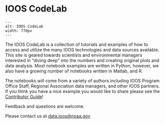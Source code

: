 # IOOS CodeLab

```{image} ../images/ioos_CodeLab_image_multi_hex.png
---
alt: IOOS CodeLab
width: 770px
---
```

The IOOS CodeLab is a collection of tutorials and examples of how to access and utilize the many IOOS technologies and data sources available.
This site is geared towards scientists and environmental managers interested in “diving deep” into the numbers and creating original plots and data analysis.
Most notebook examples are written in Python, however,
we also have a growing number of notebooks written in Matlab, and R.

The notebooks will come from a variety of authors including IOOS Program Office Staff,
Regional Association data managers,
and other IOOS partners.
If you think you have a nice example you would like to share please see the [Contributor Guide](https://github.com/ioos/ioos_code_lab/blob/main/CONTRIBUTING.md)!

Feedback and questions are welcome.

Please contact us at data.ioos@noaa.gov
